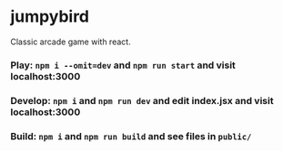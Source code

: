# jumpybird
Classic arcade game with react.

### Play: `npm i --omit=dev` and `npm run start` and visit localhost:3000

### Develop: `npm i` and `npm run dev` and edit index.jsx and visit localhost:3000

### Build: `npm i` and `npm run build` and see files in `public/`

